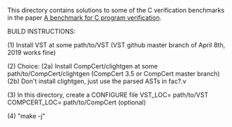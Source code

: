 This directory contains solutions to some of the C verification benchmarks
in the paper [A benchmark for C program verification](http://www.cs.ru.nl/~freek/cbench/cbench.pdf).

BUILD INSTRUCTIONS:

(1) Install VST at some  path/to/VST
  (VST github master branch of April 8th, 2019 works fine)

(2) Choice:
  (2a) Install CompCert/clightgen at some   path/to/CompCert/clightgen
         (CompCert 3.5 or CompCert master branch)
  (2b) Don't install clightgen, just use the parsed ASTs in fac?.v

(3) In this directory, create a CONFIGURE file 
VST_LOC= path/to/VST
COMPCERT_LOC= path/to/CompCert    (optional)

(4) "make -j"
